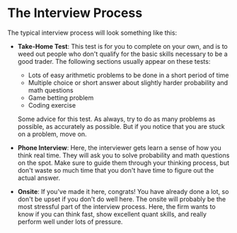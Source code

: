 # The Interview Process

The typical interview process will look something like this:

- __Take-Home Test__: This test is for you to complete on your own, and is to weed out people who don't qualify for the basic skills necessary to be a good trader. The following sections usually appear on these tests:

  - Lots of easy arithmetic problems to be done in a short period of time
  - Multiple choice or short answer about slightly harder probability and math questions
  - Game betting problem
  - Coding exercise

  Some advice for this test. As always, try to do as many problems as possible, as accurately as possible.
  But if you notice that you are stuck on a problem, move on.

- __Phone Interview__: Here, the interviewer gets learn a sense of how you think real time. They will ask you to solve probability and math questions on the spot. Make sure to guide them through your thinking process, but don't waste so much time that you don't have time to figure out the actual answer.

- __Onsite__: If you've made it here, congrats! You have already done a lot, so don't be upset if you don't do well here. The onsite will probably be the most stressful part of the interview process. Here, the firm wants to know if you can think fast, show excellent quant skills, and really perform well under lots of pressure.
